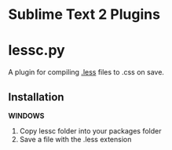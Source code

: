 Sublime Text 2 Plugins
===============================================

lessc.py
========

A plugin for compiling [.less](http://lesscss.org/) files to .css on save.

Installation
------------

**WINDOWS**
1.  Copy lessc folder into your packages folder
2.  Save a file with the .less extension